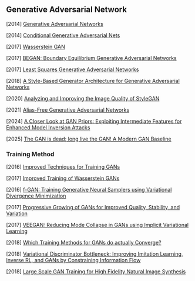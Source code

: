 ## Generative Adversarial Network

[2014] [Generative Adversarial Networks](https://arxiv.org/abs/1406.2661)

[2014] [Conditional Generative Adversarial Nets](https://arxiv.org/abs/1411.1784)

[2017] [Wasserstein GAN](https://arxiv.org/abs/1701.07875)

[2017] [BEGAN: Boundary Equilibrium Generative Adversarial Networks](https://arxiv.org/abs/1703.10717)

[2017] [Least Squares Generative Adversarial Networks](https://openaccess.thecvf.com/content_ICCV_2017/papers/Mao_Least_Squares_Generative_ICCV_2017_paper.pdf)

[2018] [A Style-Based Generator Architecture for Generative Adversarial Networks](https://arxiv.org/abs/1812.04948)

[2020] [Analyzing and Improving the Image Quality of StyleGAN](https://arxiv.org/abs/1912.04958)

[2021] [Alias-Free Generative Adversarial Networks](https://arxiv.org/abs/2106.12423)

[2024] [A Closer Look at GAN Priors: Exploiting Intermediate Features for Enhanced Model Inversion Attacks](https://arxiv.org/abs/2407.13863)

[2025] [The GAN is dead; long live the GAN! A Modern GAN Baseline](https://arxiv.org/abs/2501.05441)



### Training Method

[2016] [Improved Techniques for Training GANs](https://arxiv.org/abs/1606.03498)

[2017] [Improved Training of Wasserstein GANs](https://arxiv.org/abs/1704.00028)

[2016] [f-GAN: Training Generative Neural Samplers using Variational Divergence Minimization](https://arxiv.org/abs/1606.00709)

[2017] [Progressive Growing of GANs for Improved Quality, Stability, and Variation](https://arxiv.org/abs/1710.10196)

[2017] [VEEGAN: Reducing Mode Collapse in GANs using Implicit Variational Learning](https://arxiv.org/abs/1705.07761)

[2018] [Which Training Methods for GANs do actually Converge?](https://arxiv.org/abs/1801.04406)

[2018] [Variational Discriminator Bottleneck: Improving Imitation Learning, Inverse RL, and GANs by Constraining Information Flow](https://arxiv.org/abs/1810.00821)

[2018] [Large Scale GAN Training for High Fidelity Natural Image Synthesis](https://arxiv.org/abs/1809.11096)